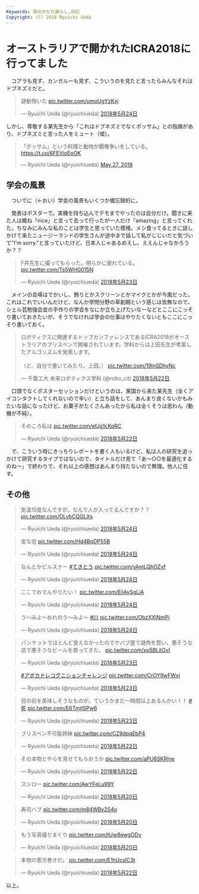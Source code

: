 ```yaml
---
Keywords: 頭の中だだ漏らし,日記
Copyright: (C) 2018 Ryuichi Ueda
---
```


# オーストラリアで開かれたICRA2018に行ってました

　コアラも見ず、カンガルーも見ず、こういうのを見たと言ったらみんなそれはドブネズミだと。

<blockquote class="twitter-tweet" data-lang="ja"><p lang="ja" dir="ltr">謎動物いた <a href="https://t.co/umoUgYzKxj">pic.twitter.com/umoUgYzKxj</a></p>&mdash; Ryuichi Ueda (@ryuichiueda) <a href="https://twitter.com/ryuichiueda/status/999626566161256448?ref_src=twsrc%5Etfw">2018年5月24日</a></blockquote>
<script async src="https://platform.twitter.com/widgets.js" charset="utf-8"></script>

しかし、尊敬する某先生から「これはドブネズミでなくポッサム」との指摘があり、ドブネズミと言った人をミュート（嘘）。

<blockquote class="twitter-tweet" data-partner="tweetdeck"><p lang="ja" dir="ltr">「ポッサム」という料理と動物が覇権争いをしている。<a href="https://t.co/6FEVioEpOK">https://t.co/6FEVioEpOK</a></p>&mdash; Ryuichi Ueda (@ryuichiueda) <a href="https://twitter.com/ryuichiueda/status/1000641562810896385?ref_src=twsrc%5Etfw">May 27, 2018</a></blockquote>
<script async src="https://platform.twitter.com/widgets.js" charset="utf-8"></script>

## 学会の風景

　ついでに（←おい）学会の風景もいくつか備忘録的に。

　発表はポスターで。実機を持ち込んでデモまでやったのは自分だけ。聞きに来た人は概ね「nice」と言って去って行ったが一人だけ「amazing」と言ってくれた。ちなみにみんな私のことは学生と思っていた模様。メシ食ってるときに話しかけて来たニュージーランドの学生さんが途中まで話して私がじじいだと気づいて"I'm sorry."と言っていたけど、日本人じゃあるめえし、ええんじゃなかろうか？？

<blockquote class="twitter-tweet" data-lang="ja"><p lang="ja" dir="ltr">F井先生に撮ってもらった。明らかに疲れている。 <a href="https://t.co/Ts5WHG015N">pic.twitter.com/Ts5WHG015N</a></p>&mdash; Ryuichi Ueda (@ryuichiueda) <a href="https://twitter.com/ryuichiueda/status/999145150738657282?ref_src=twsrc%5Etfw">2018年5月23日</a></blockquote>
<script async src="https://platform.twitter.com/widgets.js" charset="utf-8"></script>

　メインの会場はでかいし、飾りとかスクリーンとかマイクとかが今風だった。これはこれでいいんだけど、なんか学問分野の草創期という感じは皆無なので、シェル芸勉強会並の手作りの学会をなにか立ち上げたいなーなどとここにこっそり書いておきたいが、そうでなければ学会の仕事はやりたくないともここにこっそり書いておく。

<blockquote class="twitter-tweet" data-lang="ja"><p lang="ja" dir="ltr">ロボティクスに関連するトップカンファレンスであるICRA2018がオーストラリアのブリスベンで開催されています。学科からは上田先生が考案したアルゴリズムを発表します。<br><br>（と、自分で書いてみたり。上田。） <a href="https://t.co/19lnSDhyNc">pic.twitter.com/19lnSDhyNc</a></p>&mdash; 千葉工大 未来ロボティクス学科 (@robo_cit) <a href="https://twitter.com/robo_cit/status/998792164200005632?ref_src=twsrc%5Etfw">2018年5月22日</a></blockquote>
<script async src="https://platform.twitter.com/widgets.js" charset="utf-8"></script>

　口頭でなくポスターセッションだけというのは、某国から来た某先生（全くアイコンタクトしてくれないので辛い）と立ち話をして、あんまり良くないかもみたいな話になったけど、お菓子がたくさんあったから私は全くそうは思わん（動機が不純）。

<blockquote class="twitter-tweet" data-lang="ja"><p lang="ja" dir="ltr">そのころ私は <a href="https://t.co/efJg1cKqRC">pic.twitter.com/efJg1cKqRC</a></p>&mdash; Ryuichi Ueda (@ryuichiueda) <a href="https://twitter.com/ryuichiueda/status/998734379760340992?ref_src=twsrc%5Etfw">2018年5月22日</a></blockquote>
<script async src="https://platform.twitter.com/widgets.js" charset="utf-8"></script>


　で、こういう時にきっちりレポートを書く人もいるけど、私は人の研究を追っかけて研究するタイプではないので、タイトルだけ見て「あ〜○○を最適化するのね〜」で終わりで、それ以上の感想はあんまり持たないので無理。他人に任す。

## その他

<blockquote class="twitter-tweet" data-lang="ja"><p lang="ja" dir="ltr">気温15度なんですが。なんで人が入ってるんですか？？ <a href="https://t.co/OLyhCQGLXs">pic.twitter.com/OLyhCQGLXs</a></p>&mdash; Ryuichi Ueda (@ryuichiueda) <a href="https://twitter.com/ryuichiueda/status/999624901374853122?ref_src=twsrc%5Etfw">2018年5月24日</a></blockquote>
<script async src="https://platform.twitter.com/widgets.js" charset="utf-8"></script>

<blockquote class="twitter-tweet" data-lang="ja"><p lang="ja" dir="ltr">変な恋 <a href="https://t.co/Hd4BqDP55B">pic.twitter.com/Hd4BqDP55B</a></p>&mdash; Ryuichi Ueda (@ryuichiueda) <a href="https://twitter.com/ryuichiueda/status/999613572891033600?ref_src=twsrc%5Etfw">2018年5月24日</a></blockquote>
<script async src="https://platform.twitter.com/widgets.js" charset="utf-8"></script>

<blockquote class="twitter-tweet" data-lang="ja"><p lang="ja" dir="ltr">なんとかピルスナー <a href="https://twitter.com/hashtag/%E3%81%A6%E3%81%8D%E3%81%A8%E3%81%86?src=hash&amp;ref_src=twsrc%5Etfw">#てきとう</a> <a href="https://t.co/yAmLQhOZyf">pic.twitter.com/yAmLQhOZyf</a></p>&mdash; Ryuichi Ueda (@ryuichiueda) <a href="https://twitter.com/ryuichiueda/status/999611159358595074?ref_src=twsrc%5Etfw">2018年5月24日</a></blockquote>
<script async src="https://platform.twitter.com/widgets.js" charset="utf-8"></script>


<blockquote class="twitter-tweet" data-lang="ja"><p lang="ja" dir="ltr">ここでおでんやりたい！ <a href="https://t.co/EiiAvSgLiA">pic.twitter.com/EiiAvSgLiA</a></p>&mdash; Ryuichi Ueda (@ryuichiueda) <a href="https://twitter.com/ryuichiueda/status/999608714368696320?ref_src=twsrc%5Etfw">2018年5月24日</a></blockquote>
<script async src="https://platform.twitter.com/widgets.js" charset="utf-8"></script>

<blockquote class="twitter-tweet" data-lang="ja"><p lang="ja" dir="ltr">う〜みよ〜おれのう〜みよ〜 <a href="https://twitter.com/hashtag/%E5%B7%9D?src=hash&amp;ref_src=twsrc%5Etfw">#川</a> <a href="https://t.co/ObzXXlNmPi">pic.twitter.com/ObzXXlNmPi</a></p>&mdash; Ryuichi Ueda (@ryuichiueda) <a href="https://twitter.com/ryuichiueda/status/999541016213389312?ref_src=twsrc%5Etfw">2018年5月24日</a></blockquote>
<script async src="https://platform.twitter.com/widgets.js" charset="utf-8"></script>

<blockquote class="twitter-tweet" data-lang="ja"><p lang="ja" dir="ltr">バンケットでほとんど食えなかったのでケバブ屋で謎肉を買い、悪そうな店で悪そうなビールを買ってきた。 <a href="https://t.co/xp5BLitGvI">pic.twitter.com/xp5BLitGvI</a></p>&mdash; Ryuichi Ueda (@ryuichiueda) <a href="https://twitter.com/ryuichiueda/status/999252404863356928?ref_src=twsrc%5Etfw">2018年5月23日</a></blockquote>
<script async src="https://platform.twitter.com/widgets.js" charset="utf-8"></script>

<blockquote class="twitter-tweet" data-lang="ja"><p lang="und" dir="ltr"><a href="https://twitter.com/hashtag/%E3%82%A2%E3%83%9C%E3%82%AB%E3%83%89%E3%83%AC%E3%82%B3%E3%82%B0%E3%83%8B%E3%82%B7%E3%83%A7%E3%83%B3%E3%83%81%E3%83%A3%E3%83%AC%E3%83%B3%E3%82%B8?src=hash&amp;ref_src=twsrc%5Etfw">#アボカドレコグニションチャレンジ</a> <a href="https://t.co/CrOY9wFWxj">pic.twitter.com/CrOY9wFWxj</a></p>&mdash; Ryuichi Ueda (@ryuichiueda) <a href="https://twitter.com/ryuichiueda/status/999147763047657472?ref_src=twsrc%5Etfw">2018年5月23日</a></blockquote>
<script async src="https://platform.twitter.com/widgets.js" charset="utf-8"></script>

<blockquote class="twitter-tweet" data-lang="ja"><p lang="ja" dir="ltr">目の前を美味しそうなものが。ていうかまだ一時間以上あるんかい！！ <a href="https://twitter.com/hashtag/%E6%AD%BB?src=hash&amp;ref_src=twsrc%5Etfw">#死</a> <a href="https://t.co/E6TmjtSPw6">pic.twitter.com/E6TmjtSPw6</a></p>&mdash; Ryuichi Ueda (@ryuichiueda) <a href="https://twitter.com/ryuichiueda/status/999103630157365248?ref_src=twsrc%5Etfw">2018年5月23日</a></blockquote>
<script async src="https://platform.twitter.com/widgets.js" charset="utf-8"></script>


<blockquote class="twitter-tweet" data-lang="ja"><p lang="ja" dir="ltr">ブリスベン不可能姉妹 <a href="https://t.co/CZ9dpqEbP4">pic.twitter.com/CZ9dpqEbP4</a></p>&mdash; Ryuichi Ueda (@ryuichiueda) <a href="https://twitter.com/ryuichiueda/status/998859949550723072?ref_src=twsrc%5Etfw">2018年5月22日</a></blockquote>
<script async src="https://platform.twitter.com/widgets.js" charset="utf-8"></script>

<blockquote class="twitter-tweet" data-lang="ja"><p lang="ja" dir="ltr">その本物とやらを見せてもらおうか <a href="https://t.co/aPU6SKRjne">pic.twitter.com/aPU6SKRjne</a></p>&mdash; Ryuichi Ueda (@ryuichiueda) <a href="https://twitter.com/ryuichiueda/status/998851427760947200?ref_src=twsrc%5Etfw">2018年5月22日</a></blockquote>
<script async src="https://platform.twitter.com/widgets.js" charset="utf-8"></script>

<blockquote class="twitter-tweet" data-lang="ja"><p lang="ja" dir="ltr">スシロー <a href="https://t.co/AwYFeLu99Y">pic.twitter.com/AwYFeLu99Y</a></p>&mdash; Ryuichi Ueda (@ryuichiueda) <a href="https://twitter.com/ryuichiueda/status/998312767474958337?ref_src=twsrc%5Etfw">2018年5月20日</a></blockquote>
<script async src="https://platform.twitter.com/widgets.js" charset="utf-8"></script>

<blockquote class="twitter-tweet" data-lang="ja"><p lang="ja" dir="ltr">寿司ハブ <a href="https://t.co/m84WBv2S4o">pic.twitter.com/m84WBv2S4o</a></p>&mdash; Ryuichi Ueda (@ryuichiueda) <a href="https://twitter.com/ryuichiueda/status/998312906717450240?ref_src=twsrc%5Etfw">2018年5月20日</a></blockquote>
<script async src="https://platform.twitter.com/widgets.js" charset="utf-8"></script>

<blockquote class="twitter-tweet" data-lang="ja"><p lang="ja" dir="ltr">もう写真撮りまくり <a href="https://t.co/tUw8ewgODv">pic.twitter.com/tUw8ewgODv</a></p>&mdash; Ryuichi Ueda (@ryuichiueda) <a href="https://twitter.com/ryuichiueda/status/998312646251134977?ref_src=twsrc%5Etfw">2018年5月20日</a></blockquote>
<script async src="https://platform.twitter.com/widgets.js" charset="utf-8"></script>


<blockquote class="twitter-tweet" data-lang="ja"><p lang="ja" dir="ltr">本物の恵方巻きだ。 <a href="https://t.co/E1hUcslC3t">pic.twitter.com/E1hUcslC3t</a></p>&mdash; Ryuichi Ueda (@ryuichiueda) <a href="https://twitter.com/ryuichiueda/status/998854265954172928?ref_src=twsrc%5Etfw">2018年5月22日</a></blockquote>
<script async src="https://platform.twitter.com/widgets.js" charset="utf-8"></script>



以上。
